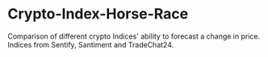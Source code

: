# Crypto-Index-Horse-Race
Comparison of different crypto Indices' ability to forecast a change in price. Indices from Sentify, Santiment and TradeChat24.
